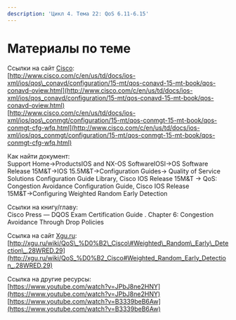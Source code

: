 ```yaml
---
description: 'Цикл 4. Тема 22: QoS 6.11-6.15'
---
```


# Материалы по теме

Ссылки на сайт [Cisco](http://www.cisco.com/):  
[http://www.cisco.com/c/en/us/td/docs/ios-xml/ios/qos\_conavd/configuration/15-mt/qos-conavd-15-mt-book/qos-conavd-oview.html](http://www.cisco.com/c/en/us/td/docs/ios-xml/ios/qos_conavd/configuration/15-mt/qos-conavd-15-mt-book/qos-conavd-oview.html)  
[http://www.cisco.com/c/en/us/td/docs/ios-xml/ios/qos\_conmgt/configuration/15-mt/qos-conmgt-15-mt-book/qos-conmgt-cfg-wfq.html](http://www.cisco.com/c/en/us/td/docs/ios-xml/ios/qos_conmgt/configuration/15-mt/qos-conmgt-15-mt-book/qos-conmgt-cfg-wfq.html)

Как найти документ:  
Support Home→ProductsIOS and NX-OS SoftwareIOSI→OS Software Release 15M&T→IOS 15.5M&T→Configuration Guides→ Quality of Service Solutions Configuration Guide Library, Cisco IOS Release 15M&T → QoS: Congestion Avoidance Configuration Guide, Cisco IOS Release 15M&T→Configuring Weighted Random Early Detection

Ссылки на книгу/главу:  
Cisco Press — DQOS Exam Certification Guide . Chapter 6: Congestion Avoidance Through Drop Policies

Ссылка на сайт [Xgu.ru](http://www.xgu.ru/):  
[http://xgu.ru/wiki/QoS\_%D0%B2\_Cisco\#Weighted\_Random\_Early\_Detection\_.28WRED.29](http://xgu.ru/wiki/QoS_%D0%B2_Cisco#Weighted_Random_Early_Detection_.28WRED.29)

Ссылка на другие ресурсы:  
[https://www.youtube.com/watch?v=JPbJ8ne2HNY](https://www.youtube.com/watch?v=JPbJ8ne2HNY)  
[https://www.youtube.com/watch?v=B3339beB6Aw](https://www.youtube.com/watch?v=B3339beB6Aw)  


